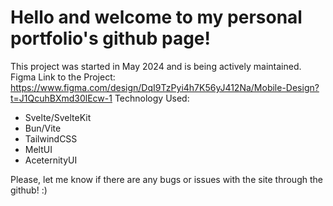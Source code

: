# Hello and welcome to my personal portfolio's github page!
This project was started in May 2024 and is being actively maintained.
Figma Link to the Project: https://www.figma.com/design/DqI9TzPyi4h7K56yJ412Na/Mobile-Design?t=J1QcuhBXmd30lEcw-1
Technology Used:
- Svelte/SvelteKit
- Bun/Vite
- TailwindCSS
- MeltUI
- AceternityUI

Please, let me know if there are any bugs or issues with the site through the github! :)
